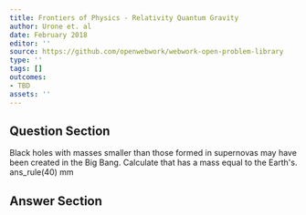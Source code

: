 ```yaml
---
title: Frontiers of Physics - Relativity Quantum Gravity
author: Urone et. al
date: February 2018
editor: ''
source: https://github.com/openwebwork/webwork-open-problem-library
type: ''
tags: []
outcomes:
- TBD
assets: ''
---
```


## Question Section 

Black holes with masses smaller than those formed in supernovas may have been
created in the Big Bang. Calculate that has a mass equal to the Earth's.
ans_rule(40) mm


## Answer Section

